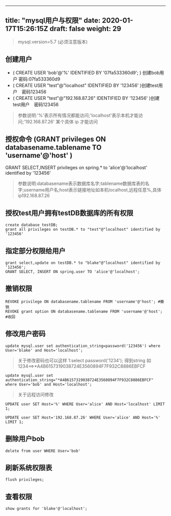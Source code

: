 
---
title: "mysql用户与权限"
date: 2020-01-17T15:26:15Z
draft: false
weight: 29
---


> mysql.version=5.7 (必须注意版本)
## 创建用户
+ ( CREATE USER 'bob'@'%' IDENTIFIED BY '07fa533360d9'; ) 创建bob用户 密码:07fa533360d9
+ ( CREATE USER "test"@"localhost" IDENTIFIED BY '123456' )创建test用户　密码123456
+ ( CREATE USER "test"@"192.168.87.26" IDENTIFIED BY '123456' )创建test用户　密码123456
> 参数说明:'%'表示所有情况都能访问;'localhost'表示本机才能访问;'192.168.87.26' 某个具体 ip 才能访问

## 授权命令 (GRANT privileges ON databasename.tablename TO 'username'@'host' )
GRANT SELECT,INSERT privileges on spring.* to 'alice'@'localhost' identified by '123456'
> 参数说明:databasename表示数据库名字;tablename数据库表的名字;username用户名;host表示链接地址如本机localhost,远程任意%,具体ip192.168.87.26

## 授权test用户拥有testDB数据库的所有权限
```
create database testDB;
grant all privileges on testDB.* to "test"@"localhost" identified by '123456'
```

## 指定部分权限给用户
```
grant select,update on testDB.* to "blake"@"localhost" identified by '123456';
GRANT SELECT, INSERT ON spring.user TO 'alice'@'localhost'; 
```
## 撤销权限
```
REVOKE privilege ON databasename.tablename FROM 'username'@'host'; #撤销
REVOKE grant option ON databasename.tablename FROM 'username'@'host'; #收回
```

## 修改用户密码
```
update mysql.user set authentication_string=password('123456') where User='blake' and Host='localhost';
```
> 关于修改密码也可以这样
> 1:select password('1234'); 得到string 如1234==>*A4B6157319038724E3560894F7F932C8886EBFCF
```
update mysql.user set authentication_string="*A4B6157319038724E3560894F7F932C8886EBFCF" where User='bob' and Host='localhost';
```
> 关于远程访问修改
```
UPDATE user SET Host='%' WHERE User='alice' AND Host='localhost' LIMIT 1;

UPDATE user SET Host='192.168.87.26' WHERE User='alice' AND Host='%' LIMIT 1;

```

## 删除用户bob
```
delete from user WHERE User='bob'
```

## 刷新系统权限表
```
flush privileges; 
```

## 查看权限
```
show grants for 'blake'@'localhost';
```

